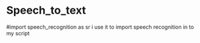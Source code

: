 # Speech_to_text
#import speech_recognition as sr
i use it to import speech recognition in to my script
